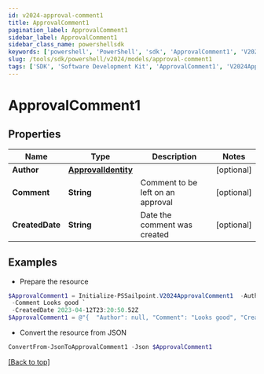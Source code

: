 ```yaml
---
id: v2024-approval-comment1
title: ApprovalComment1
pagination_label: ApprovalComment1
sidebar_label: ApprovalComment1
sidebar_class_name: powershellsdk
keywords: ['powershell', 'PowerShell', 'sdk', 'ApprovalComment1', 'V2024ApprovalComment1'] 
slug: /tools/sdk/powershell/v2024/models/approval-comment1
tags: ['SDK', 'Software Development Kit', 'ApprovalComment1', 'V2024ApprovalComment1']
---
```



# ApprovalComment1

## Properties

Name | Type | Description | Notes
------------ | ------------- | ------------- | -------------
**Author** | [**ApprovalIdentity**](approval-identity) |  | [optional] 
**Comment** | **String** | Comment to be left on an approval | [optional] 
**CreatedDate** | **String** | Date the comment was created | [optional] 

## Examples

- Prepare the resource
```powershell
$ApprovalComment1 = Initialize-PSSailpoint.V2024ApprovalComment1  -Author null `
 -Comment Looks good `
 -CreatedDate 2023-04-12T23:20:50.52Z
$ApprovalComment1 = @"{  "Author": null, "Comment": "Looks good", "CreatedDate": "2023-04-12T23:20:50.52Z" }"@
```

- Convert the resource from JSON
```powershell
ConvertFrom-JsonToApprovalComment1 -Json $ApprovalComment1
```


[[Back to top]](#) 

